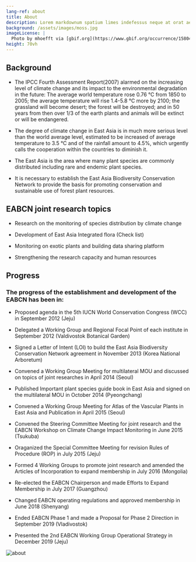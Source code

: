 ```yaml
---
lang-ref: about
title: About
description: Lorem markdownum spatium limes indefessus neque at orat aestuat
background: /assets/images/moss.jpg
imageLicense: |
  Photo by mhoefft via [gbif.org](https://www.gbif.org/occurrence/1580487687)
height: 70vh
---
```


## Background

* The IPCC Fourth Assessment Report(2007) alarmed on the increasing level of climate change and its impact to the environmental degradation in the future: The average world temperature rose 0.76 ℃ from 1850 to 2005; the average temperature will rise 1.4-5.8 ℃ more by 2100; the grassland will become desert; the forest will be destroyed; and in 50 years from then over 1/3 of the earth plants and animals will be extinct or will be endangered.

* The degree of climate change in East Asia is in much more serious level than the world average level, estimated to be increased of average temperature to 3.5 ℃ and of the rainfall amount to 4.5%, which urgently calls the cooperation within the countries to diminish it.

* The East Asia is the area where many plant species are commonly distributed including rare and endemic plant species.

* It is necessary to establish the East Asia Biodiversity Conservation Network to provide the basis for promoting conservation and sustainable use of forest plant resources.

## EABCN joint research topics

* Research on the monitoring of species distribution by climate change

* Development of East Asia Integrated flora (Check list)

* Monitoring on exotic plants and building data sharing platform

* Strengthening the research capacity and human resources

## Progress
### The progress of the establishment and development of the EABCN has been in:

* Proposed agenda in the 5th IUCN World Conservation Congress (WCC) in September 2012 (Jeju)

* Delegated a Working Group and Regional Focal Point of each institute in September 2012 (Valdivostok Botanical Garden)
 
* Signed a Letter of Intent (LOI) to build the East Asia Biodiversity Conservation Network agreement in November 2013 (Korea National Arboretum)
 
* Convened a Working Group Meeting for multilateral MOU and discussed on topics of joint researches in April 2014 (Seoul)
 
* Published Important plant species guide book in East Asia and signed on the multilateral MOU in October 2014 (Pyeongchang)
 
* Convened a Working Group Meeting for Atlas of the Vascular Plants in East Asia and Publication in April 2015 (Seoul)
 
* Convened the Steering Committee Meeting for joint research and the EABCN Workshop on Climate Change Impact Monitoring in June 2015 (Tsukuba)
 
* Oraganized the Special Committee Meeting for revision Rules of Procedure (ROP) in July 2015 (Jeju)
 
* Formed 4 Working Groups to promote joint research and amended the Articles of Incorporation to expand membership in July 2016 (Mongolia)
 
* Re-elected the EABCN Chairperson and made Efforts to Expand Membership in July 2017 (Guangzhou)
 
* Changed EABCN operating regulations and approved membership in June 2018 (Shenyang)
 
* Ended EABCN Phase 1 and made a Proposal for Phase 2 Direction in September 2019 (Vladivostok)
 
* Presented the 2nd EABCN Working Group Operational Strategy in December 2019 (Jeju)

![about](hp-eabcn/assets/images/eabcn_about.png)
